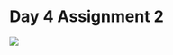 # Day 4 Assignment 2
<a href="https://github.com/barisertugrul/JavaCampAssignments/tree/main/day4Assignment2">
  <img align="center" src="https://github-readme-stats.vercel.app/api/pin/?username=barisertugrul&show_owner=truecustom_title=Odevler&theme=vision-friendly-dark&repo=JavaCampAssignments" />
</a>